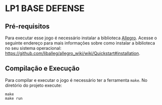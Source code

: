 # LP1 BASE DEFENSE

## Pré-requisitos

Para executar esse jogo é necessário instalar a biblioteca
[Allegro](https://liballeg.org/). Acesse o seguinte endereço para mais
informações sobre como instalar a biblioteca no seu sistema operacional:
https://github.com/liballeg/allegro_wiki/wiki/Quickstart#installation.

## Compilação e Execução

Para compilar e executar o jogo é necessário ter a ferramenta `make`. No
diretório do projeto execute:

```
make
make run
```